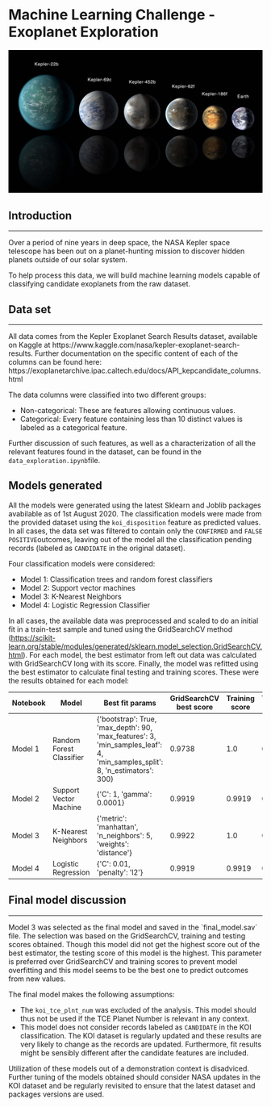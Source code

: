 # Machine Learning Challenge - Exoplanet Exploration

![exploanets.jpg](Images/exoplanets.jpg)

## Introduction
<hr>
Over a period of nine years in deep space, the NASA Kepler space telescope has been out on a planet-hunting mission to discover hidden planets outside of our solar system.

To help process this data, we will build machine learning models capable of classifying candidate exoplanets from the raw dataset.
## Data set
<hr>
All data comes from the Kepler Exoplanet Search Results dataset, available on Kaggle at https://www.kaggle.com/nasa/kepler-exoplanet-search-results. Further documentation on the specific content of each of the columns can be found here: https://exoplanetarchive.ipac.caltech.edu/docs/API_kepcandidate_columns.html

The data columns were classified into two different groups:
- Non-categorical: These are features allowing continuous values.
- Categorical: Every feature containing less than 10 distinct values is labeled as a categorical feature.

Further discussion of such features, as well as a characterization of all the relevant features found in the dataset, can be found in the `data_exploration.ipynb`file.

## Models generated
All the models were generated using the latest Sklearn and Joblib packages avabilable as of 1st August 2020. The classification models were made from the provided dataset using the `koi_disposition` feature as predicted values. In all cases, the data set was filtered to contain only the `CONFIRMED` and `FALSE POSITIVE`outcomes, leaving out of the model all the classification pending records (labeled as `CANDIDATE` in the original dataset).

Four classification models were considered:
- Model 1: Classification trees and random forest classifiers
- Model 2: Support vector machines
- Model 3: K-Nearest Neighbors
- Model 4: Logistic Regression Classifier

In all cases, the available data was preprocessed and scaled to do an initial fit in a train-test sample and tuned using the GridSearchCV method (https://scikit-learn.org/stable/modules/generated/sklearn.model_selection.GridSearchCV.html). For each model, the best estimator from left out data was calculated with GridSearchCV long with its score. Finally, the model was refitted using the best estimator to calculate final testing and training scores. These were the results obtained for each model:

| Notebook | Model                    | Best fit params                                                                                                             | GridSearchCV best score | Training score | Testing score |
|----------|--------------------------|-----------------------------------------------------------------------------------------------------------------------------|-------------------------|----------------|---------------|
| Model 1  | Random Forest Classifier | {'bootstrap': True, 'max_depth': 90, 'max_features': 3, 'min_samples_leaf': 4, 'min_samples_split': 8, 'n_estimators': 300} | 0.9738                  | 1.0            | 0.9773        |
| Model 2  | Support Vector Machine   | {'C': 1, 'gamma': 0.0001}                                                                                                   | 0.9919                  | 0.9919         | 0.9856        |
| Model 3  | K-Nearest Neighbors      | {'metric': 'manhattan', 'n_neighbors': 5, 'weights': 'distance'}                                                            | 0.9922                  | 1.0            | 0.9864        |
| Model 4  | Logistic Regression      | {'C': 0.01, 'penalty': 'l2'}                                                                                                | 0.9919                  | 0.9919         | 0.9856        |


## Final model discussion
<hr>
Model 3 was selected as the final model and saved in the `final_model.sav` file. The selection was based on the GridSearchCV, training and testing scores obtained. Though this model did not get the highest score out of the best estimator, the testing score of this model is the highest. This parameter is preferred over GridSearchCV and training scores to prevent model overfitting and this model seems to be the best one to predict outcomes from new values.

The final model makes the following assumptions:
- The `koi_tce_plnt_num` was excluded of the analysis. This model should thus not be used if the TCE Planet Number is relevant in any context.
- This model does not consider records labeled as `CANDIDATE` in the KOI classification. The KOI dataset is regularly updated and these results are very likely to change as the records are updated. Furthermore, fit results might be sensibly different after the candidate features are included.

Utilization of these models out of a demonstration context is disadviced. Further tuning of the models obtained should consider NASA updates in the KOI dataset and be regularly revisited to ensure that the latest dataset and packages versions are used.


